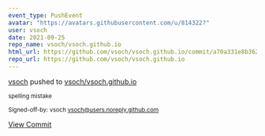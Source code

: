 ```yaml
---
event_type: PushEvent
avatar: "https://avatars.githubusercontent.com/u/814322?"
user: vsoch
date: 2021-09-25
repo_name: vsoch/vsoch.github.io
html_url: https://github.com/vsoch/vsoch.github.io/commit/a70a331e8b36294c2eff861b2483d8663a81ca58
repo_url: https://github.com/vsoch/vsoch.github.io
---
```


<a href='https://github.com/vsoch' target='_blank'>vsoch</a> pushed to <a href='https://github.com/vsoch/vsoch.github.io' target='_blank'>vsoch/vsoch.github.io</a>

<small>spelling mistake

Signed-off-by: vsoch <vsoch@users.noreply.github.com></small>

<a href='https://github.com/vsoch/vsoch.github.io/commit/a70a331e8b36294c2eff861b2483d8663a81ca58' target='_blank'>View Commit</a>